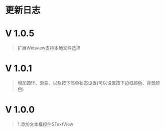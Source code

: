 # 更新日志
# V 1.0.5
>扩展Webview支持本地文件选择
# V 1.0.1
>增加圆环、渐变、以及按下简单状态设置(可以设置按下边框颜色、背景颜色)
# V 1.0.0
>1.添加文本框控件STextView